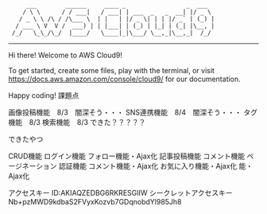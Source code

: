          ___        ______     ____ _                 _  ___  
        / \ \      / / ___|   / ___| | ___  _   _  __| |/ _ \ 
       / _ \ \ /\ / /\___ \  | |   | |/ _ \| | | |/ _` | (_) |
      / ___ \ V  V /  ___) | | |___| | (_) | |_| | (_| |\__, |
     /_/   \_\_/\_/  |____/   \____|_|\___/ \__,_|\__,_|  /_/ 
 ----------------------------------------------------------------- 


Hi there! Welcome to AWS Cloud9!

To get started, create some files, play with the terminal,
or visit https://docs.aws.amazon.com/console/cloud9/ for our documentation.

Happy coding!
課題点

画像投稿機能　8/3　闇深そう・・・
SNS連携機能　8/4　闇深そう・・・
タグ機能　8/3
検索機能　8/3 できた？？？？？

できたやつ

CRUD機能
ログイン機能
フォロー機能・Ajax化
記事投稿機能
コメント機能
ページネーション
認証機能
コメント機能・Ajax化
お気に入り機能・Ajax化
能・Ajax化


アクセスキー ID:AKIAQZEDBG6RKRESGIIW
シークレットアクセスキー Nb+pzMWD9kdbaS2FVyxKozvb7GDqnobdYl985Jh8
